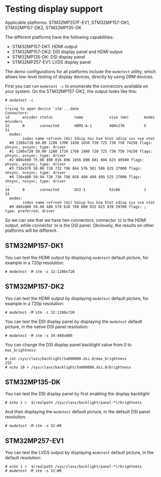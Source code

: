 # Testing display support

Applicable platforms: STM32MP257F-EV1, STM32MP157-DK1, STM32MP157-DK2, STM32MP135-DK

The different platforms have the following capabilities:
* STM32MP157-DK1: HDMI output
* STM32MP157-DK2: DSI display panel and HDMI output
* STM32MP135-DK: DSI display panel
* STM32MP257-EV1: LVDS display panel

The *demo* configurations for all platforms include the `modetest`
utility, which allows low-level testing of display devices, directly
by using *DRM* devices.

First you can run `modetest -c` to enumerate the connectors available
on your system. On the STM32MP157-DK2, the output looks like this:

```
# modetest -c
...
trying to open device 'stm'...done
Connectors:
id      encoder status          name            size (mm)       modes   encoders
32      0       connected       HDMI-A-1        480x270         5       31
  modes:
        index name refresh (Hz) hdisp hss hse htot vdisp vss vse vtot
  #0 1280x720 60.00 1280 1390 1430 1650 720 725 730 750 74250 flags: phsync, pvsync; type: driver
  #1 1280x720 50.00 1280 1720 1760 1980 720 725 730 750 74250 flags: phsync, pvsync; type: driver
  #2 800x600 75.00 800 816 896 1056 600 601 604 625 49500 flags: phsync, pvsync; type: driver
  #3 720x576 50.00 720 732 796 864 576 581 586 625 27000 flags: nhsync, nvsync; type: driver
  #4 720x480 59.94 720 736 798 858 480 489 495 525 27000 flags: nhsync, nvsync; type: driver
...
34      0       connected       DSI-1           52x86           1       33
  modes:
        index name refresh (Hz) hdisp hss hse htot vdisp vss vse vtot
  #0 480x800 50.00 480 578 610 708 800 815 825 839 29700 flags: ; type: preferred, driver
```

So we can see that we have two connectors: connector `32` is the HDMI
output, while connector `34` is the DSI panel. Obviously, the results
on other platforms will be different.

## STM32MP157-DK1

You can test the HDMI output by displaying `modetest` default picture,
for example in a 720p resolution:

```
# modetest -M stm -s 32:1280x720
```

## STM32MP157-DK2

You can test the HDMI output by displaying `modetest` default picture,
for example in a 720p resolution:

```
# modetest -M stm -s 32:1280x720
```

You can test the DSI display panel by displaying the `modetest`
default picture, in the native DSI panel resolution:

```
# modetest -M stm -s 34:480x800
```

You can change the DSI display panel backlight value from 0 to
`max_brightness`:

```
# cat /sys/class/backlight/5a000000.dsi.0/max_brightness
255
# echo 10 > /sys/class/backlight/5a000000.dsi.0/brightness
```

## STM32MP135-DK

You can test the DSI display panel by first enabling the display
backlight:

```
# echo 1 >  $(realpath /sys/class/backlight/panel-*)/brightness
```

And then displaying the `modetest` default picture, in the default DSI
panel resolution:

```
# modetest -M stm -s 32:#0
```

## STM32MP257-EV1

You can test the LVDS output by displaying `modetest` default picture,
in the default resolution:

```
# echo 1 >  $(realpath /sys/class/backlight/panel-*)/brightness
# modetest -M stm -s 32:#0
```
